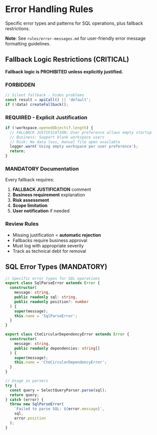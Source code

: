 # Error Handling Rules

Specific error types and patterns for SQL operations, plus fallback restrictions.

**Note**: See `rules/error-messages.md` for user-friendly error message formatting guidelines.

## Fallback Logic Restrictions (CRITICAL)

**Fallback logic is PROHIBITED unless explicitly justified.**

### FORBIDDEN
```typescript
// Silent fallback - hides problems
const result = apiCall() || 'default';
if (!data) createFallback();
```

### REQUIRED - Explicit Justification
```typescript
if (!workspace.openedObjects?.length) {
  // FALLBACK JUSTIFICATION: User preference allows empty startup
  // Business: Support blank workspace users  
  // Risk: No data loss, manual file open available
  logger.warn('Using empty workspace per user preference');
  return;
}
```

### MANDATORY Documentation
Every fallback requires:
1. **FALLBACK JUSTIFICATION** comment
2. **Business requirement** explanation  
3. **Risk assessment**
4. **Scope limitation**
5. **User notification** if needed

### Review Rules  
- Missing justification = **automatic rejection**
- Fallbacks require business approval
- Must log with appropriate severity
- Track as technical debt for removal

## SQL Error Types (MANDATORY)
```typescript
// Specific error types for SQL operations
export class SqlParseError extends Error {
  constructor(
    message: string,
    public readonly sql: string,
    public readonly position?: number
  ) {
    super(message);
    this.name = 'SqlParseError';
  }
}

export class CteCircularDependencyError extends Error {
  constructor(
    message: string,
    public readonly dependencies: string[]
  ) {
    super(message);
    this.name = 'CteCircularDependencyError';
  }
}

// Usage in parsers
try {
  const query = SelectQueryParser.parse(sql);
  return query;
} catch (error) {
  throw new SqlParseError(
    `Failed to parse SQL: ${error.message}`,
    sql,
    error.position
  );
}
```